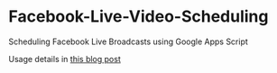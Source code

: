 # Facebook-Live-Video-Scheduling
Scheduling Facebook Live Broadcasts using Google Apps Script

Usage details in [this blog post](https://haytech.blogspot.com/2019/11/automated-scheduling-of-facebook-live.html)
